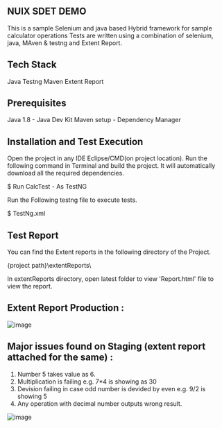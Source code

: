 
## NUIX SDET DEMO

This is a sample Selenium and java based Hybrid framework for sample calculator operations 
Tests are written using a combination of selenium, java, MAven & testng and Extent Report.
## Tech Stack

Java
Testng
Maven
Extent Report


## Prerequisites
Java 1.8 - Java Dev Kit 
Maven setup - Dependency Manager


	  
## Installation and Test Execution

Open the project in any IDE Eclipse/CMD(on project location). Run the following command in Terminal and build the project. It will automatically download all the required dependencies.

$ Run CalcTest - As TestNG

Run the Following testng file to execute tests.

$ TestNg.xml


## Test Report

You can find the Extent reports in the following directory of the Project.

{project path}\extentReports\

In extentReports directory, open latest folder to view 'Report.html' file to view the report.

## Extent Report Production :

![image](https://github.com/RohiniAutomationDataScience/NUIX_SDET_Assignment/assets/143336298/f32dabf5-9bca-43b9-b2cc-0dbb6c37bcc4)


## Major issues found on Staging (extent report attached for the same) :

1. Number 5 takes value as 6.
2. Multiplication is failing e.g. 7*4 is showing as 30
3. Devision failing in case odd number is devided by even e.g. 9/2 is showing 5
4. Any operation with decimal number outputs wrong result.

![image](https://github.com/RohiniAutomationDataScience/NUIX_SDET_Assignment/assets/143336298/beecbd32-4886-4ded-bf72-ae4c605591d3)

